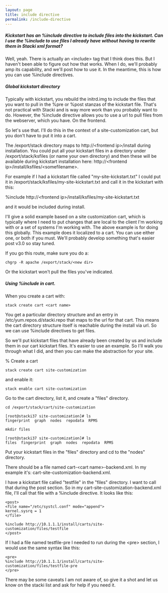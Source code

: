 ```yaml
---
layout: page
title: include directive
permalink: /include-directive
---
```


##### Kickstart has an %include directive to include files into the kickstart. Can I use the %include to use files I already have without having to rewrite them in Stacki xml format?

Well, yeah. There is actually an \<include\> tag that I think does this. But I haven't been able to figure out how that works. When I do, we'll probably amp its capability, and we'll post how to use it. In the meantime, this is how you can use %include directives.

##### Global kickstart directory

Typically with kickstart, you rebuild the initrd.img to include the files that you want to pull in the %pre or %post stanzas of the kickstart file. That's not practical with Stacki and is way more work than you probably want to do.  However, the %include directive allows you to use a url to pull files from the webserver, which you have. On the frontend.

So let's use that. I'll do this in the context of a site-customization cart, but you don't have to put it into a cart.

The /export/stack directory maps to http://\<frontend ip\>/install during installation. You could put all your kickstart files in a directory under /export/stack/ksfiles (or name your own directory) and then these will be available during kickstart installation here: http://\<frontend ip\>/install/ksfiles/\<somefilename\>.

For example if I had a kickstart file called "my-site-kickstart.txt" I could put it in /export/stack/ksfiles/my-site-kickstart.txt and call it in the kickstart with this:

%include http://\<frontend ip\>/install/ksfiles/my-site-kickstart.txt

and it would be included during install. 

I'll give a solid example based on a site customization cart, which is typically where I need to put changes that are local to the client I'm working with or a set of systems I'm working with. The above example is for doing this globally. This example does it localized to a cart. You can use either one, or both if you must. We'll probably develop something that's easier post v3.0 so stay tuned. 

If you go this route, make sure you do a:

```
chgrp -R apache /export/stack/<new dir> 
```

Or the kickstart won't pull the files you've indicated. 

##### Using %include in cart.

When you create a cart with:

```
stack create cart <cart name>
```

You get a particular directory structure and an entry in /etc/yum.repos.d/stacki.repo that maps to the url for that cart. This means the cart directory structure itself is reachable during the install via url. So we can use %include directives to get files.

So we'll put kickstart files that have already been created by us and include them in our cart kickstart files. It's easier to use an example. So I'll walk you through what I did, and then you can make the abstraction for your site. 

% Create a cart

```
stack create cart site-customization
```

and enable it:

```
stack enable cart site-customization
```

Go to the cart directory, list it, and create a "files" directory.

```
cd /export/stack/cart/site-customization

[root@stacki37 site-customization]# ls
fingerprint  graph  nodes  repodata  RPMS

mkdir files

[root@stacki37 site-customization]# ls
files  fingerprint  graph  nodes  repodata  RPMS

```

Put your kickstart files in the "files" directory and cd to the "nodes" directory.

There should be a file named cart-\<cart name\>-backend.xml. In my example it's: cart-site-customization-backend.xml.

I have a kickstart file called "testfile" in the "files" directory. I want to call that during the post section. So in my cart-site-customization-backend.xml file, I'll call that file with a %include directive. It looks like this:

```
<post>
<file name="/etc/systcl.conf" mode="append">
kernel.sysrq = 1
</file>

%include http://10.1.1.1/install/carts/site-customization/files/testfile
</post>
```

If I had a file named testfile-pre I needed to run during the \<pre\> section, I would use the same syntax like this:

```
<pre>
%include http://10.1.1.1/install/carts/site-customization/files/testfile-pre
</pre>
```

There may be some caveats I am not aware of, so give it a shot and let us know on the stacki list and ask for help if you need it. 

